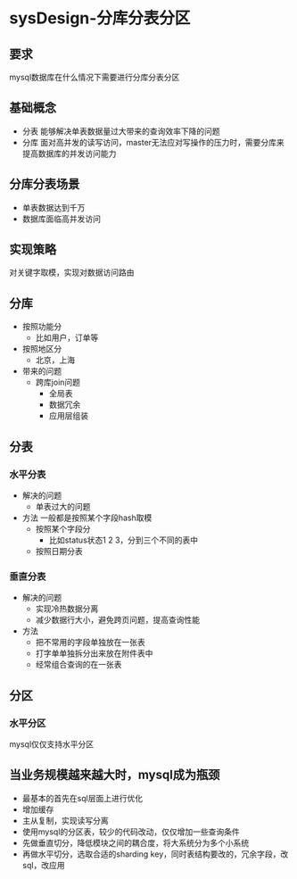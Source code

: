 # sysDesign-分库分表分区
## 要求
mysql数据库在什么情况下需要进行分库分表分区

## 基础概念
* 分表 能够解决单表数据量过大带来的查询效率下降的问题
* 分库 面对高并发的读写访问，master无法应对写操作的压力时，需要分库来提高数据库的并发访问能力

## 分库分表场景
* 单表数据达到千万
* 数据库面临高并发访问

## 实现策略
对关键字取模，实现对数据访问路由

## 分库
* 按照功能分
    * 比如用户，订单等
* 按照地区分
    * 北京，上海
* 带来的问题
    * 跨库join问题
        * 全局表
        * 数据冗余
        * 应用层组装

## 分表
  
### 水平分表
* 解决的问题
    * 单表过大的问题
* 方法 一般都是按照某个字段hash取模
    * 按照某个字段分
        * 比如status状态1 2 3，分到三个不同的表中
    * 按照日期分表
### 垂直分表
* 解决的问题
    * 实现冷热数据分离
    * 减少数据行大小，避免跨页问题，提高查询性能
* 方法
    * 把不常用的字段单独放在一张表
    * 打字单单独拆分出来放在附件表中
    * 经常组合查询的在一张表

## 分区
### 水平分区
mysql仅仅支持水平分区

## 当业务规模越来越大时，mysql成为瓶颈
* 最基本的首先在sql层面上进行优化
* 增加缓存
* 主从复制，实现读写分离
* 使用mysql的分区表，较少的代码改动，仅仅增加一些查询条件
* 先做垂直切分，降低模块之间的耦合度，将大系统分为多个小系统
* 再做水平切分，选取合适的sharding key，同时表结构要改的，冗余字段，改sql，改应用